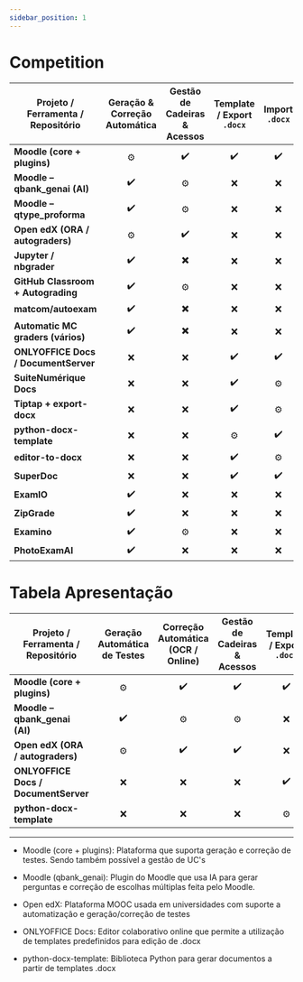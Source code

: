 ```yaml
---
sidebar_position: 1
---
```


# Competition

| Projeto / Ferramenta / Repositório   | Geração & Correção Automática | Gestão de Cadeiras & Acessos | Template / Export `.docx` | Import `.docx` |
| ------------------------------------ | :---------------------------: | :--------------------------: | :-----------------------: | :------------: |
| **Moodle (core + plugins)**          |              ⚙️               |              ✔️              |            ✔️             |       ✔️       |
| **Moodle – qbank_genai (AI)**        |              ✔️               |              ⚙️              |            ❌             |       ❌       |
| **Moodle – qtype_proforma**          |              ✔️               |              ⚙️              |            ❌             |       ❌       |
| **Open edX (ORA / autograders)**     |              ⚙️               |              ✔️              |            ❌             |       ❌       |
| **Jupyter / nbgrader**               |              ✔️               |              ✖️              |            ❌             |       ❌       |
| **GitHub Classroom + Autograding**   |              ✔️               |              ⚙️              |            ❌             |       ❌       |
| **matcom/autoexam**                  |              ✔️               |              ✖️              |            ❌             |       ❌       |
| **Automatic MC graders (vários)**    |              ✔️               |              ✖️              |            ❌             |       ❌       |
| **ONLYOFFICE Docs / DocumentServer** |              ❌               |              ❌              |            ✔️             |       ✔️       |
| **SuiteNumérique Docs**              |              ❌               |              ❌              |            ✔️             |       ⚙️       |
| **Tiptap + export-docx**             |              ❌               |              ❌              |            ✔️             |       ⚙️       |
| **python-docx-template**             |              ❌               |              ❌              |            ⚙️             |       ✔️       |
| **editor-to-docx**                   |              ❌               |              ❌              |            ✔️             |       ⚙️       |
| **SuperDoc**                         |              ❌               |              ❌              |            ✔️             |       ✔️       |
| **ExamIO**                           |              ✔️               |              ❌              |            ❌             |       ❌       |
| **ZipGrade**                         |              ✔️               |              ❌              |            ❌             |       ❌       |
| **Examino**                          |              ✔️               |              ⚙️              |            ❌             |       ❌       |
| **PhotoExamAI**                      |              ✔️               |              ❌              |            ❌             |       ❌       |

# Tabela Apresentação

| Projeto / Ferramenta / Repositório   | Geração Automática de Testes | Correção Automática (OCR / Online) | Gestão de Cadeiras & Acessos | Template / Export `.docx` | Import `.docx` |
| ------------------------------------ | :--------------------------: | :--------------------------------: | :--------------------------: | :-----------------------: | :------------: |
| **Moodle (core + plugins)**          |              ⚙️              |                 ✔️                 |              ✔️              |            ✔️             |       ✔️       |
| **Moodle – qbank_genai (AI)**        |              ✔️              |                 ⚙️                 |              ⚙️              |            ❌             |       ❌       |
| **Open edX (ORA / autograders)**     |              ⚙️              |                 ✔️                 |              ✔️              |            ❌             |       ❌       |
| **ONLYOFFICE Docs / DocumentServer** |              ❌              |                 ❌                 |              ❌              |            ✔️             |       ✔️       |
| **python-docx-template**             |              ❌              |                 ❌                 |              ❌              |            ⚙️             |       ✔️       |

---

- Moodle (core + plugins): Plataforma que suporta geração e correção de testes. Sendo também possível a gestão de UC's

- Moodle (qbank_genai): Plugin do Moodle que usa IA para gerar perguntas e correção de escolhas múltiplas feita pelo Moodle.

- Open edX: Plataforma MOOC usada em universidades com suporte a automatização e geração/correção de testes

- ONLYOFFICE Docs: Editor colaborativo online que permite a utilização de templates predefinidos para edição de .docx

- python-docx-template: Biblioteca Python para gerar documentos a partir de templates .docx

